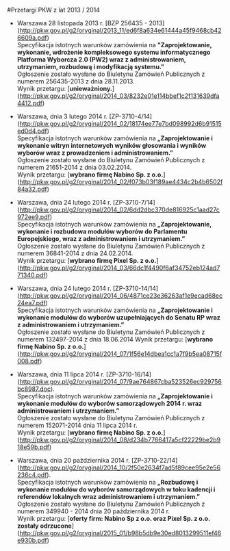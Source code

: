 #Przetargi PKW z lat 2013 / 2014

 - Warszawa 28 listopada 2013 r. [BZP 256435 - 2013] (http://pkw.gov.pl/g2/oryginal/2013_11/ed6f8a634e61444a45f9468cb426609a.pdf)  
Specyfikacja istotnych warunków zamówienia na **"Zaprojektowanie, wykonanie, wdrożenie kompleksowego systemu informatycznego Platforma Wyborcza 2.0 (PW2) wraz z administrowaniem, utrzymaniem, rozbudową i modyfikacją systemu."**  
Ogłoszenie zostało wysłane do Biuletynu Zamówień Publicznych z numerem 256435-2013 z dnia 28.11.2013.  
Wynik przetargu: [**unieważniony.**] (http://pkw.gov.pl/g2/oryginal/2014_03/8232e01e114bbef1c2f131639dfa4412.pdf)   

 - Warszawa, dnia 3 lutego 2014 r. [ZP-3710-4/14] (http://pkw.gov.pl/g2/oryginal/2014_02/18174ee77e7bd098992d6b91515ed0d4.pdf)  
Specyfikacja istotnych warunków zamówienia na **„Zaprojektowanie i wykonanie witryn internetowych wyników głosowania i wyników wyborów wraz z prowadzeniem i administrowaniem.”**  
Ogłoszenie zostało wysłane do Biuletynu Zamówień Publicznych z numerem 21651-2014 z dnia 03.02.2014.  
Wynik przetargu: [**wybrano firmę Nabino Sp. z o.o.**] (http://pkw.gov.pl/g2/oryginal/2014_02/f073b03f189ae4434c2b4b6502f84a32.pdf)  

 - Warszawa, dnia 24 lutego 2014 r. [ZP-3710-7/14] (http://pkw.gov.pl/g2/oryginal/2014_02/6dd2dbc370de816925c1aad27c972ee9.pdf)  
Specyfikacja istotnych warunków zamówienia na **„Zaprojektowanie, wykonanie i rozbudowa modułów wyborów do Parlamentu Europejskiego, wraz z administrowaniem i utrzymaniem.”**  
Ogłoszenie zostało wysłane do Biuletynu Zamówień Publicznych z numerem 36841-2014 z dnia 24.02.2014.  
Wynik przetargu: [**wybrano firmę Pixel Sp. z o.o.**] (http://pkw.gov.pl/g2/oryginal/2014_03/66dc1f4490f6af34752eb124ad771340.pdf)  

 - Warszawa, dnia 24 lutego 2014 r. [ZP-3710-14/14] (http://pkw.gov.pl/g2/oryginal/2014_06/4871ce23e36263af1e9ecad68ec24ea7.pdf)  
Specyfikacja istotnych warunków zamówienia na **„Zaprojektowanie i wykonanie modułów do wyborów uzupełniających do Senatu RP wraz z administrowaniem i utrzymaniem.”**  
Ogłoszenie zostało wysłane do Biuletynu Zamówień Publicznych z numerem 132497-2014 z dnia 18.06.2014 
Wynik przetargu: [**wybrano firmę Nabino Sp. z o.o.**] (http://pkw.gov.pl/g2/oryginal/2014_07/1f56e14dbea1cc1a7f9b5ea08715f008.pdf)  

 - Warszawa, dnia 11 lipca 2014 r. [ZP-3710-16/14] (http://pkw.gov.pl/g2/oryginal/2014_07/9ae764867cba523526ec929756bc8987.doc).  
Specyfikacja istotnych warunków zamówienia na **„Zaprojektowanie  i wykonanie modułów do wyborów samorządowych 2014 r. 
wraz administrowaniem i utrzymaniem.”**  
Ogłoszenie zostało wysłane do Biuletynu Zamówień Publicznych z numerem 152071-2014 dnia 11 lipca 2014 r.  
Wynik przetargu: [**wybrano firmę Nabino Sp. z o.o.**] (http://pkw.gov.pl/g2/oryginal/2014_08/d234b7766417a5cf22229be2b918e59b.pdf)  

 - Warszawa, dnia 20 października 2014 r. [ZP-3710-22/14] (http://pkw.gov.pl/g2/oryginal/2014_10/2f50e2634f7ad5f89cee95e2e56236c4.pdf).  
Specyfikacja istotnych warunków zamówienia na **„Rozbudowę i wykonanie modułów do wyborów samorządowych w toku kadencji
i referendów lokalnych wraz administrowaniem i utrzymaniem.”**
Ogłoszenie zostało wysłane do Biuletynu Zamówień Publicznych z numerem 349940 - 2014 dnia 20 października 2014 r.  
Wynik przetargu: [**oferty firm: Nabino Sp z o.o. oraz Pixel Sp. z o.o. zostały odrzucone**] (http://pkw.gov.pl/g2/oryginal/2015_01/b98b5db9e30ed8013299511ef46e930b.pdf)  


